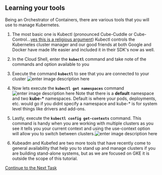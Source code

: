 ## Learning your tools
Being an Orchestrator of Containers, there are various tools that you will use to manage Kubernetes. 

 1. The most basic one is Kubectl (pronounced Cube-Cuddle or Cube-Control...[yes this is a religious argument](https://www.reddit.com/r/kubernetes/comments/5qthoc/how_should_i_pronounce_kubectl/))
Kubectl controls the Kubernetes cluster manager and our good friends at both Google and Docker have made life easier and included it in their SDK's now as well.
 2. In the Cloud Shell, enter the **`kubectl`** command and take note of the commands and option available to you
 3. Execute the command **`kubectl`** to see that you are connected to your cluster
![enter image description here](https://github.com/Burwood/containers101/raw/master/kubernetes_lab/images/kubectl_cluster-info.png)

 4. Now lets execute the **`kubectl get namespaces`** command![enter image description here](https://github.com/Burwood/containers101/raw/master/kubernetes_lab/images/kubectl_show_namespaces.png)
 Note that there is a **default** namespace and two **kube-\*** namespaces. Default is where your pods, deployments, etc. would go if you didnt specify a namespace and kube-* is for system level things like drivers and add-ons.

 5. Lastly, execute the **`kubectl config get-contexts`** command. This command is handy when you are working with multiple clusters as you see it tells you your current context and using the use-context option will allow you to switch between clusters.![enter image description here](https://github.com/Burwood/containers101/raw/master/kubernetes_lab/images/kubectl_config_get-contexts.png)

6. Kubeadm and Kubefed are two more tools that have recently come to general availability that help you to stand up and manage clusters if you are building stand-alone systems, but as we are focused on GKE it is outside the scope of this tutorial.

[Continue to the Next Task](https://github.com/Burwood/containers101/blob/master/kubernetes_lab/task_3.md)
